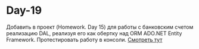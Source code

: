 # Day-19
Добавить в проект (Homework. Day 15) для работы с банковским счетом реализацию DAL, реализуя его как обертку над ORM ADO.NET Entity Framework. Протестировать работу в консоли.
[Смотреть тут](https://github.com/alexandra26arkhipenko/Day-14-15)
